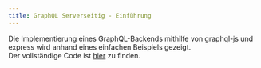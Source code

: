 ```yaml
---
title: GraphQL Serverseitig - Einführung
---
```


Die Implementierung eines GraphQL-Backends mithilfe von graphql-js und express wird anhand eines einfachen Beispiels gezeigt.<br>
Der vollständige Code ist [hier](https://github.com/KSWE-2016-17/graphql-vanilla-sample) zu finden.
